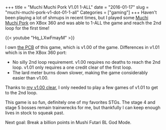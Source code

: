 +++
title = "Muchi Muchi Pork V1.01 1-ALL"
date = "2016-01-17"
slug = "muchi-muchi-pork-v1-dot-01-1-all"
Categories = ["gaming"]
+++
Haven't been playing a lot of shmups in recent times, but I played some [Muchi Muchi Pork](http://www.hardcoregaming101.net/muchimuchipork/muchimuchipork.htm) on XBox 360 and was able to 1-ALL the game and reach the 2nd loop for the first time!

{{< youtube "Hq_LXwFmayM" >}}

I own [the PCB](/posts/muchi-muchi-pork-pcb/) of this game, which is v1.00 of the game. Differences in v1.01 which is in the XBox 360 port:

- No silly 2nd loop requirement. v1.00 requires no deaths to reach the 2nd loop. v1.01 only requires a one credit clear of the first loop.
- The lard meter burns down slower, making the game considerably easier than v1.00.

Thanks to [my v1.00 clear](/posts/muchi-muchi-pork-1-all/), I only needed to play a few games of v1.01 to get to the 2nd loop.

This game is so fun, definitely one of my favorites STGs. The stage 4 and stage 5 bosses remain trainwrecks for me, but thankfully I can keep enough lives in stock to squeak past.

Next goal: Break a billion points in Mushi Futari BL God Mode.
